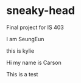 # sneaky-head

Final project for IS 403


I am SeungEun 

this is kylie 

Hi my name is Carson

This is a test

